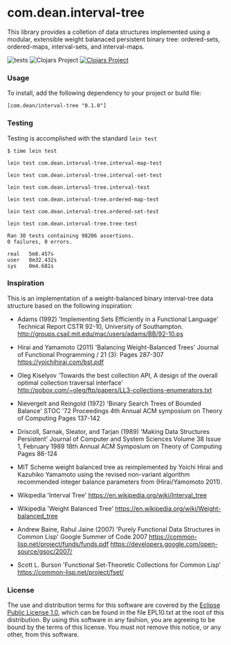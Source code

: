 # com.dean.interval-tree

This library provides a colletion of data structures implemented using a
modular, extensible weight balanaced persistent binary tree:
ordered-sets, ordered-maps, interval-sets, and interval-maps.

![tests](https://github.com/dco-dev/interval-tree/actions/workflows/clojure.yml/badge.svg)
![Clojars Project](https://img.shields.io/clojars/v/com.dean/interval-tree.svg)
[![Clojars Project](https://img.shields.io/clojars/v/com.dean/interval-tree.svg)](https://clojars.org/com.dean/interval-tree)

### Usage

To install, add the following dependency to your project or build file:

```[com.dean/interval-tree "0.1.0"]```


### Testing

Testing is accomplished with the standard `lein test`
```
$ time lein test

lein test com.dean.interval-tree.interval-map-test

lein test com.dean.interval-tree.interval-set-test

lein test com.dean.interval-tree.interval-test

lein test com.dean.interval-tree.ordered-map-test

lein test com.dean.interval-tree.ordered-set-test

lein test com.dean.interval-tree.tree-test

Ran 30 tests containing 98206 assertions.
0 failures, 0 errors.

real   5m8.457s
user   8m32.432s
sys    0m4.681s
```

### Inspiration

 This is an implementation of a weight-balanced binary interval-tree data
 structure based on the following inspiration:

 -  Adams (1992)
     'Implementing Sets Efficiently in a Functional Language'
     Technical Report CSTR 92-10, University of Southampton.
     <http://groups.csail.mit.edu/mac/users/adams/BB/92-10.ps>

 -  Hirai and Yamamoto (2011)
     'Balancing Weight-Balanced Trees'
     Journal of Functional Programming / 21 (3):
     Pages 287-307
     <https://yoichihirai.com/bst.pdf>

 -  Oleg Kiselyov
     'Towards the best collection API, A design of the overall optimal
     collection traversal interface'
     <http://pobox.com/~oleg/ftp/papers/LL3-collections-enumerators.txt>

 -  Nievergelt and Reingold (1972)
     'Binary Search Trees of Bounded Balance'
     STOC '72 Proceedings
     4th Annual ACM symposium on Theory of Computing
     Pages 137-142

 -  Driscoll, Sarnak, Sleator, and Tarjan (1989)
     'Making Data Structures Persistent'
     Journal of Computer and System Sciences Volume 38 Issue 1, February 1989
     18th Annual ACM Symposium on Theory of Computing
     Pages 86-124

 -  MIT Scheme weight balanced tree as reimplemented by Yoichi Hirai
     and Kazuhiko Yamamoto using the revised non-variant algorithm recommended
     integer balance parameters from (Hirai/Yamomoto 2011).

 -  Wikipedia
     'Interval Tree'
     <https://en.wikipedia.org/wiki/Interval_tree>

 -  Wikipedia
     'Weight Balanced Tree'
     <https://en.wikipedia.org/wiki/Weight-balanced_tree>

 -  Andrew Baine, Rahul Jaine (2007)
     'Purely Functional Data Structures in Common Lisp'
     Google Summer of Code 2007
     <https://common-lisp.net/project/funds/funds.pdf>
     <https://developers.google.com/open-source/gsoc/2007/>

 - Scott L. Burson
     'Functional Set-Theoretic Collections for Common Lisp'
     <https://common-lisp.net/project/fset/>

### License

The use and distribution terms for this software are covered by the [Eclipse Public License 1.0](http://opensource.org/licenses/eclipse-1.0.php), which can be found in the file EPL10.txt at the root of this distribution. By using this software in any fashion, you are agreeing to be bound by the terms of this license. You must not remove this notice, or any other, from this software.
